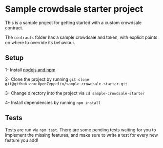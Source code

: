 # Sample crowdsale starter project

This is a sample project for getting started with a custom crowdsale contract.

The `contracts` folder has a sample crowdsale and token, with explicit points on where to override its behaviour.

## Setup

1- Install [nodejs and npm](https://docs.npmjs.com/getting-started/installing-node)

2- Clone the project by running `git clone git@github.com:OpenZeppelin/sample-crowdsale-starter.git`

3- Change directory into the project via `cd sample-crowdsale-starter`

4- Install dependencies by running `npm install`

## Tests

Tests are run via `npm test`. There are some pending tests waiting for you to implement the missing features, and make sure to write a test for every new feature you add!

